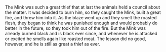 The Mink was such a great thief that at last the animals held a council about the matter. It was decided to burn him, so they caught the Mink, built a great fire, and threw him into it. As the blaze went up and they smelt the roasted flesh, they began to think he was punished enough and would probably do better in the future, so they took him out of the fire. But the Mink was already burned black and is black ever since, and whenever he is attacked or excited he smells again like roasted meat. The lesson did no good, however, and he is still as great a thief as ever.
